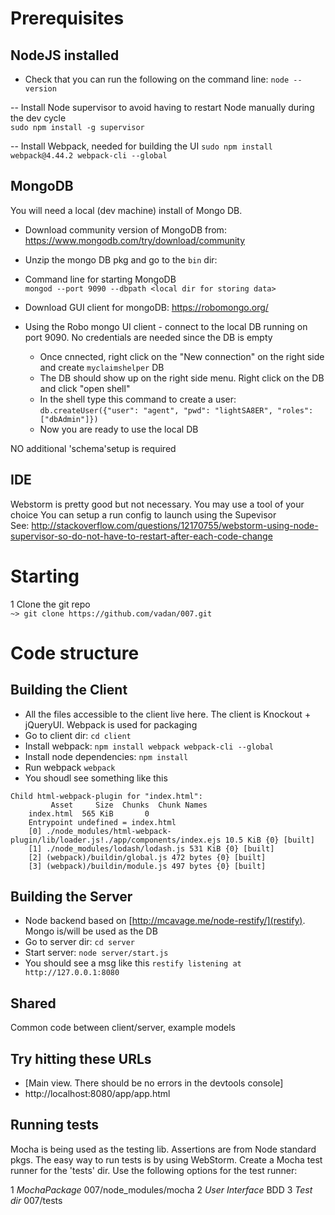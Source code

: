# Prerequisites

## NodeJS installed

- Check that you can run the following on the command line: `node --version`
     
-- Install Node supervisor to avoid having to restart Node manually during the dev cycle<br/>
   `sudo npm install -g supervisor`
   
-- Install Webpack, needed for building the UI
   `sudo npm install webpack@4.44.2 webpack-cli --global`

## MongoDB
You will need a local (dev machine) install of Mongo DB. 

- Download community version of MongoDB from: https://www.mongodb.com/try/download/community

- Unzip the mongo DB pkg and go to the `bin` dir: 

- Command line for starting MongoDB <br/>
  `mongod --port 9090 --dbpath <local dir for storing data>`
  
- Download GUI client for mongoDB: https://robomongo.org/

- Using the Robo mongo UI client - connect to the local DB running on port 9090. No credentials are needed since the DB is empty
  - Once cnnected, right click on the "New connection" on the right side and create `myclaimshelper` DB
  - The DB should show up on the right side menu. Right click on the DB and click "open shell"
  - In the shell type this command to create a user: `db.createUser({"user": "agent", "pwd": "lightSA8ER", "roles": ["dbAdmin"]})` 
  - Now you are ready to use the local DB

NO additional 'schema'setup is required

## IDE 
Webstorm is pretty good but not necessary. You may use a tool of your choice
You can setup a run config to launch using the Supevisor <br/>
See: http://stackoverflow.com/questions/12170755/webstorm-using-node-supervisor-so-do-not-have-to-restart-after-each-code-change

# Starting
1 Clone the git repo<br/>
`~> git clone https://github.com/vadan/007.git`

# Code structure
    
## Building the Client
- All the files accessible to the client live here. The client is Knockout + jQueryUI. Webpack is used for packaging
- Go to client dir: `cd client`
- Install webpack: `npm install webpack webpack-cli --global`
- Install node dependencies: `npm install`
- Run webpack `webpack`
- You shoudl see something like this
```
Child html-webpack-plugin for "index.html":
         Asset     Size  Chunks  Chunk Names
    index.html  565 KiB       0
    Entrypoint undefined = index.html
    [0] ./node_modules/html-webpack-plugin/lib/loader.js!./app/components/index.ejs 10.5 KiB {0} [built]
    [1] ./node_modules/lodash/lodash.js 531 KiB {0} [built]
    [2] (webpack)/buildin/global.js 472 bytes {0} [built]
    [3] (webpack)/buildin/module.js 497 bytes {0} [built]
```

## Building the Server
- Node backend based on [http://mcavage.me/node-restify/](restify). Mongo is/will be used as the DB
- Go to server dir: `cd server`
- Start server: `node server/start.js` 
- You should see a msg like this `restify listening at http://127.0.0.1:8080`

## Shared 
Common code between client/server, example models

## Try hitting these URLs
  - [Main view. There should be no errors in the devtools console] 
  - http://localhost:8080/app/app.html

## Running tests
Mocha is being used as the testing lib. Assertions are from Node standard pkgs.
The easy way to run tests is by using WebStorm. Create a Mocha test runner for the 'tests' dir.
Use the following options for the test runner:

1 *MochaPackage* 007/node_modules/mocha
2 *User Interface* BDD
3 *Test dir* 007/tests


